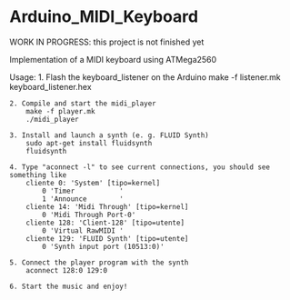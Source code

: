 # Arduino_MIDI_Keyboard

WORK IN PROGRESS: this project is not finished yet

Implementation of a MIDI keyboard using ATMega2560


Usage:
    1. Flash the keyboard_listener on the Arduino
        make -f listener.mk keyboard_listener.hex

    2. Compile and start the midi_player
        make -f player.mk
        ./midi_player

    3. Install and launch a synth (e. g. FLUID Synth)
        sudo apt-get install fluidsynth
        fluidsynth

    4. Type "aconnect -l" to see current connections, you should see something like
        cliente 0: 'System' [tipo=kernel]
            0 'Timer           '
            1 'Announce        '
        cliente 14: 'Midi Through' [tipo=kernel]
            0 'Midi Through Port-0'
        cliente 128: 'Client-128' [tipo=utente]
            0 'Virtual RawMIDI '
        cliente 129: 'FLUID Synth' [tipo=utente]
            0 'Synth input port (10513:0)'

    5. Connect the player program with the synth
        aconnect 128:0 129:0
    
    6. Start the music and enjoy!

